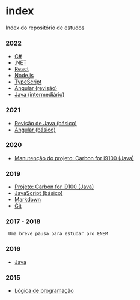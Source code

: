 # index
Index do repositório de estudos

### 2022 ###
- [C#](https://github.com/studiesofdan/Coder-CSharp)
- [.NET](https://docs.microsoft.com/en-us/learn/paths/build-dotnet-applications-csharp/)
- [React](https://github.com/studiesofdan/mb-react-zero-a-maestria)
- [Node.js](https://github.com/studiesofdan/mb-nodejs-zero-a-maestria)
- [TypeScript](https://github.com/studiesofdan/mb-typescript-basico-ao-avancado)
- [Angular (revisão)](https://www.youtube.com/playlist?list=PLnDvRpP8Bnex2GQEN0768_AxZg_RaIGmw)
- [Java (intermediário)](https://www.udemy.com/course/fundamentos-de-programacao-com-java/)

### 2021 ###
- [Revisão de Java (básico)](https://www.codecademy.com/learn/learn-java)
- [Angular (básico)](https://github.com/studiesofdan/angular-crash)

### 2020 ###
- [Manutenção do projeto: Carbon for i9100 (Java)](https://forum.xda-developers.com/t/9-official-release-r71-carbonrom-cr-7-0-i9100.3938111/)

### 2019 ###
- [Projeto: Carbon for i9100 (Java)](https://github.com/CarbonROM/android_device_samsung_i9100)
- [JavaScript (básico)](https://github.com/studiesofdan/ZeroToHero)
- [Markdown](https://www.udemy.com/course/aprenda-markdown/)
- [Git](https://rogerdudler.github.io/git-guide/)

### 2017 - 2018 ###
     Uma breve pausa para estudar pro ENEM

### 2016 ###
- [Java](https://www.youtube.com/playlist?list=PLHz_AreHm4dkI2ZdjTwZA4mPMxWTfNSpR)

### 2015 ###
- [Lógica de programação](https://www.youtube.com/playlist?list=PLHz_AreHm4dmSj0MHol_aoNYCSGFqvfXV)
